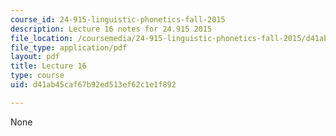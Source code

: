```yaml
---
course_id: 24-915-linguistic-phonetics-fall-2015
description: Lecture 16 notes for 24.915 2015
file_location: /coursemedia/24-915-linguistic-phonetics-fall-2015/d41ab45caf67b92ed513ef62c1e1f892_MIT24_915F15_lec16.pdf
file_type: application/pdf
layout: pdf
title: Lecture 16
type: course
uid: d41ab45caf67b92ed513ef62c1e1f892

---
```

None